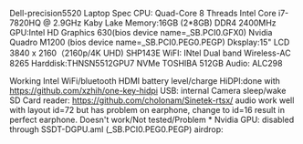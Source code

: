 Dell-precision5520
Laptop Spec
CPU: Quad-Core 8 Threads Intel Core i7-7820HQ @ 2.9GHz Kaby Lake
Memory:16GB (2*8GB) DDR4 2400MHz
GPU:Intel HD Graphics 630(bios device name=_SB.PCI0.GFX0)
Nvidia Quadro M1200 (bios device name=_SB.PCI0.PEG0.PEGP)
Dksplay:15" LCD 3840 x 2160（2160p/4K UHD) SHP143E
WiFI: INtel Dual band Wireless-AC 8265
Harddisk:THNSN5512GPU7 NVMe TOSHIBA 512GB
Audio: ALC298

Working
Intel WiFi/bluetooth
HDMI
battery level/charge
HiDPI:done with https://github.com/xzhih/one-key-hidpi
USB:
internal Camera
sleep/wake
SD Card reader: https://github.com/cholonam/Sinetek-rtsx/
audio work well with layout id=72 but has problem on earphone, change to id=16 result in perfect earphone.
Doesn't work/Not tested/Problem *
Nvidia GPU: disabled through SSDT-DGPU.aml (_SB.PCI0.PEG0.PEGP)
airdrop:
